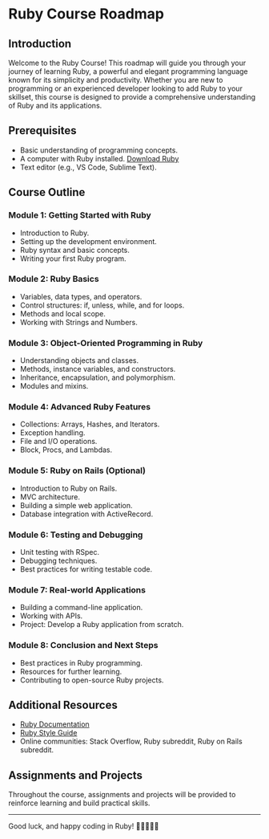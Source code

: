 # Ruby Course Roadmap

## Introduction
Welcome to the Ruby Course! This roadmap will guide you through your journey of learning Ruby, a powerful and elegant programming language known for its simplicity and productivity. Whether you are new to programming or an experienced developer looking to add Ruby to your skillset, this course is designed to provide a comprehensive understanding of Ruby and its applications.

## Prerequisites
- Basic understanding of programming concepts.
- A computer with Ruby installed. [Download Ruby](https://www.ruby-lang.org/en/downloads/)
- Text editor (e.g., VS Code, Sublime Text).

## Course Outline

### Module 1: Getting Started with Ruby
- Introduction to Ruby.
- Setting up the development environment.
- Ruby syntax and basic concepts.
- Writing your first Ruby program.

### Module 2: Ruby Basics
- Variables, data types, and operators.
- Control structures: if, unless, while, and for loops.
- Methods and local scope.
- Working with Strings and Numbers.

### Module 3: Object-Oriented Programming in Ruby
- Understanding objects and classes.
- Methods, instance variables, and constructors.
- Inheritance, encapsulation, and polymorphism.
- Modules and mixins.

### Module 4: Advanced Ruby Features
- Collections: Arrays, Hashes, and Iterators.
- Exception handling.
- File and I/O operations.
- Block, Procs, and Lambdas.

### Module 5: Ruby on Rails (Optional)
- Introduction to Ruby on Rails.
- MVC architecture.
- Building a simple web application.
- Database integration with ActiveRecord.

### Module 6: Testing and Debugging
- Unit testing with RSpec.
- Debugging techniques.
- Best practices for writing testable code.

### Module 7: Real-world Applications
- Building a command-line application.
- Working with APIs.
- Project: Develop a Ruby application from scratch.

### Module 8: Conclusion and Next Steps
- Best practices in Ruby programming.
- Resources for further learning.
- Contributing to open-source Ruby projects.

## Additional Resources
- [Ruby Documentation](https://ruby-doc.org/)
- [Ruby Style Guide](https://rubystyle.guide/)
- Online communities: Stack Overflow, Ruby subreddit, Ruby on Rails subreddit.

## Assignments and Projects
Throughout the course, assignments and projects will be provided to reinforce learning and build practical skills.

---

Good luck, and happy coding in Ruby! 🎉👩‍💻👨‍💻

